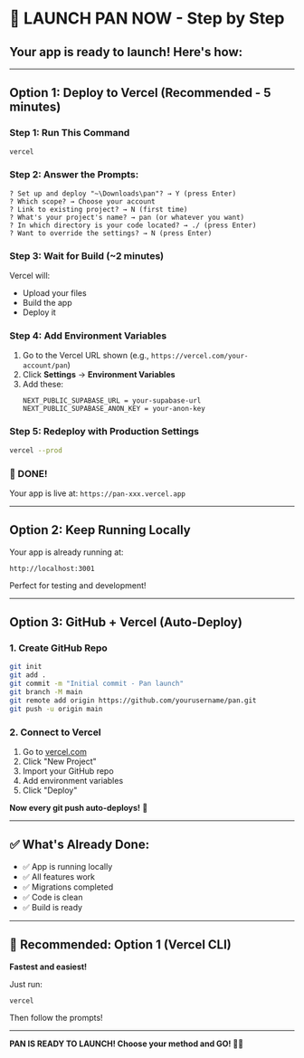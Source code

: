 # 🚀 LAUNCH PAN NOW - Step by Step

## Your app is ready to launch! Here's how:

---

## Option 1: Deploy to Vercel (Recommended - 5 minutes)

### Step 1: Run This Command
```bash
vercel
```

### Step 2: Answer the Prompts:
```
? Set up and deploy "~\Downloads\pan"? → Y (press Enter)
? Which scope? → Choose your account
? Link to existing project? → N (first time)
? What's your project's name? → pan (or whatever you want)
? In which directory is your code located? → ./ (press Enter)
? Want to override the settings? → N (press Enter)
```

### Step 3: Wait for Build (~2 minutes)
Vercel will:
- Upload your files
- Build the app
- Deploy it

### Step 4: Add Environment Variables
1. Go to the Vercel URL shown (e.g., `https://vercel.com/your-account/pan`)
2. Click **Settings** → **Environment Variables**
3. Add these:
   ```
   NEXT_PUBLIC_SUPABASE_URL = your-supabase-url
   NEXT_PUBLIC_SUPABASE_ANON_KEY = your-anon-key
   ```

### Step 5: Redeploy with Production Settings
```bash
vercel --prod
```

### 🎉 DONE!
Your app is live at: `https://pan-xxx.vercel.app`

---

## Option 2: Keep Running Locally

Your app is already running at:
```
http://localhost:3001
```

Perfect for testing and development!

---

## Option 3: GitHub + Vercel (Auto-Deploy)

### 1. Create GitHub Repo
```bash
git init
git add .
git commit -m "Initial commit - Pan launch"
git branch -M main
git remote add origin https://github.com/yourusername/pan.git
git push -u origin main
```

### 2. Connect to Vercel
1. Go to [vercel.com](https://vercel.com)
2. Click "New Project"
3. Import your GitHub repo
4. Add environment variables
5. Click "Deploy"

**Now every git push auto-deploys!** 🔄

---

## ✅ What's Already Done:

- ✅ App is running locally
- ✅ All features work
- ✅ Migrations completed
- ✅ Code is clean
- ✅ Build is ready

---

## 🎯 Recommended: Option 1 (Vercel CLI)

**Fastest and easiest!**

Just run:
```bash
vercel
```

Then follow the prompts!

---

**PAN IS READY TO LAUNCH! Choose your method and GO! 🚀🎉**

